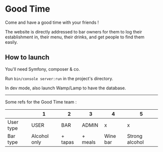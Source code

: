 # Good Time

Come and have a good time with your friends !

The website is directly addressed to bar owners for them to log their establishment in, their menu, their drinks, and get people to find them easily.

## How to launch

You'll need Symfony, composer & co.

Run `bin/console server:run` in the project's directory.

In dev mode, also launch Wamp/Lamp to have the database.

-----------------
Some refs for the Good Time team :

|           |  1           |       2 |     3   | 4        | 5             |
|-----------|--------------|---------|---------|----------|---------------|
| User type | USER         | BAR     | ADMIN   | x        | x             |
| Bar type  | Alcohol only | + tapas | + meals | Wine bar | Strong alcohol|
